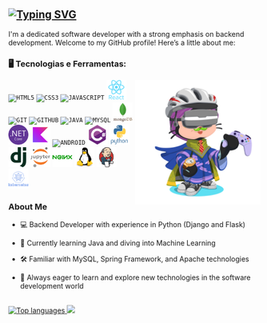 ## [![Typing SVG](https://readme-typing-svg.herokuapp.com/?color=DCDCDC&size=35&center=true&vCenter=true&width=1000&lines=Hi+there+👋;My+name+is+Felipe+Cardoso+Vargas;I'm+from+Brazil;Be+Welcome!+:%29)](https://git.io/typing-svg) 

I'm a dedicated software developer with a strong emphasis on backend development. Welcome to my GitHub profile! Here’s a little about me:

### 🖥️ Tecnologias e Ferramentas: 

<img width="250px" align="right" src="octocat-1717503032722.png">
<code><img width="40px" src="https://cdn.jsdelivr.net/gh/devicons/devicon/icons/html5/html5-original-wordmark.svg" title = "HTML5"/></code>
<code><img width="40px" src="https://cdn.jsdelivr.net/gh/devicons/devicon/icons/css3/css3-original-wordmark.svg" title = "CSS3"/></code>
<code><img width="40px" src="https://cdn.jsdelivr.net/gh/devicons/devicon/icons/javascript/javascript-original.svg" title = "JAVASCRIPT"/></code>
<code><img width="40px" src="https://github.com/devicons/devicon/blob/v2.16.0/icons/react/react-original-wordmark.svg" title = "REACT"/></code>
<code><img width="40px" src="https://cdn.jsdelivr.net/gh/devicons/devicon/icons/git/git-original.svg" title = "GIT"/></code>
<code><img width="40px" src="https://cdn.jsdelivr.net/gh/devicons/devicon/icons/github/github-original.svg" title = "GITHUB"/></code>
<code><img width="40px" src="https://cdn.jsdelivr.net/gh/devicons/devicon/icons/java/java-original.svg" title = "JAVA"/></code>
<code><img width="40px" src="https://cdn.jsdelivr.net/gh/devicons/devicon/icons/mysql/mysql-original.svg" title = "MYSQL"/></code>
<code><img width="40px" src="https://github.com/devicons/devicon/blob/v2.16.0/icons/mongodb/mongodb-original-wordmark.svg" title = "MONGODB"/></code>
<code><img width="40px" src="https://github.com/devicons/devicon/blob/v2.16.0/icons/dotnetcore/dotnetcore-original.svg" title = "DOTNET"/></code>
<code><img width="40px" src="https://github.com/devicons/devicon/blob/v2.16.0/icons/kotlin/kotlin-original.svg" title = "KOTLIN"/></code>
<code><img width="40px" src="https://cdn.jsdelivr.net/gh/devicons/devicon/icons/android/android-original.svg" title = "ANDROID"/></code>
<code><img width="40px" src="https://github.com/devicons/devicon/blob/v2.16.0/icons/csharp/csharp-original.svg" title = "CSHARP"/></code>
<code><img width="40px" src="https://github.com/devicons/devicon/blob/v2.16.0/icons/python/python-original-wordmark.svg" title = "PYTHON"/></code>
<code><img width="40px" src="https://github.com/devicons/devicon/blob/v2.16.0/icons/django/django-plain.svg" title = "DJANGO"/></code>
<code><img width="40px" src="https://github.com/devicons/devicon/blob/v2.16.0/icons/jupyter/jupyter-original-wordmark.svg" title = "JUPYTER"/></code>
<code><img width="40px" src="https://github.com/devicons/devicon/blob/v2.16.0/icons/nginx/nginx-original.svg" title = "NGINX"/></code>
<code><img width="40px" src="https://github.com/devicons/devicon/blob/v2.16.0/icons/linux/linux-original.svg" title = "LINUX"/></code>
<code><img width="40px" src="https://github.com/devicons/devicon/blob/v2.16.0/icons/jenkins/jenkins-original.svg" title = "JENKINS"/></code>
<code><img width="40px" src="https://github.com/devicons/devicon/blob/v2.16.0/icons/kubernetes/kubernetes-line-wordmark.svg" title = "KBERNETES"/></code>



### About Me

- 💻 Backend Developer with experience in Python (Django and Flask)
- 🌱 Currently learning Java and diving into Machine Learning
- 🛠️ Familiar with MySQL, Spring Framework, and Apache technologies

- 🚀 Always eager to learn and explore new technologies in the software development world

##
<p align="center">
<div>
<a href="https://github.com/Felipecardosovargas">
<img loading="lazy" height="180em" src="https://github-readme-stats.vercel.app/api/top-langs/?username=Felipecardosovargas&layout=compact&langs_count=7&theme=dracula" alt="Top languages"/>
<img height="180em" src="https://github-readme-stats-eight-theta.vercel.app/api?username=Felipecardosovargas&show_icons=true&theme=dracula&include_all_commits=true&count_private=true"/>
</div>
</p>


